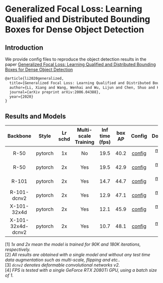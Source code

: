 # Generalized Focal Loss: Learning Qualified and Distributed Bounding Boxes for Dense Object Detection

## Introduction

<!-- [ALGORITHM] -->

We provide config files to reproduce the object detection results in the paper [Generalized Focal Loss: Learning Qualified and Distributed Bounding Boxes for Dense Object Detection](https://arxiv.org/abs/2006.04388)

```latex
@article{li2020generalized,
  title={Generalized Focal Loss: Learning Qualified and Distributed Bounding Boxes for Dense Object Detection},
  author={Li, Xiang and Wang, Wenhai and Wu, Lijun and Chen, Shuo and Hu, Xiaolin and Li, Jun and Tang, Jinhui and Yang, Jian},
  journal={arXiv preprint arXiv:2006.04388},
  year={2020}
}
```

## Results and Models

| Backbone          | Style   | Lr schd | Multi-scale Training| Inf time (fps) | box AP | Config | Download |
|:-----------------:|:-------:|:-------:|:-------------------:|:--------------:|:------:|:------:|:--------:|
| R-50              | pytorch | 1x      | No                  | 19.5           | 40.2   | [config](https://github.com/open-mmlab/mmdetection/tree/master/configs/gfl/gfl_r50_fpn_1x_coco.py) | [model](https://download.openmmlab.com/mmdetection/v2.0/gfl/gfl_r50_fpn_1x_coco/gfl_r50_fpn_1x_coco_20200629_121244-25944287.pth) &#124; [log](https://download.openmmlab.com/mmdetection/v2.0/gfl/gfl_r50_fpn_1x_coco/gfl_r50_fpn_1x_coco_20200629_121244.log.json) |
| R-50              | pytorch | 2x      | Yes                 | 19.5           | 42.9   | [config](https://github.com/open-mmlab/mmdetection/tree/master/configs/gfl/gfl_r50_fpn_mstrain_2x_coco.py) | [model](https://download.openmmlab.com/mmdetection/v2.0/gfl/gfl_r50_fpn_mstrain_2x_coco/gfl_r50_fpn_mstrain_2x_coco_20200629_213802-37bb1edc.pth) &#124; [log](https://download.openmmlab.com/mmdetection/v2.0/gfl/gfl_r50_fpn_mstrain_2x_coco/gfl_r50_fpn_mstrain_2x_coco_20200629_213802.log.json) |
| R-101             | pytorch | 2x      | Yes                 | 14.7           | 44.7   | [config](https://github.com/open-mmlab/mmdetection/tree/master/configs/gfl/gfl_r101_fpn_mstrain_2x_coco.py) | [model](https://download.openmmlab.com/mmdetection/v2.0/gfl/gfl_r101_fpn_mstrain_2x_coco/gfl_r101_fpn_mstrain_2x_coco_20200629_200126-dd12f847.pth) &#124; [log](https://download.openmmlab.com/mmdetection/v2.0/gfl/gfl_r101_fpn_mstrain_2x_coco/gfl_r101_fpn_mstrain_2x_coco_20200629_200126.log.json) |
| R-101-dcnv2       | pytorch | 2x      | Yes                 | 12.9           | 47.1   | [config](https://github.com/open-mmlab/mmdetection/tree/master/configs/gfl/gfl_r101_fpn_dconv_c3-c5_mstrain_2x_coco.py) | [model](https://download.openmmlab.com/mmdetection/v2.0/gfl/gfl_r101_fpn_dconv_c3-c5_mstrain_2x_coco/gfl_r101_fpn_dconv_c3-c5_mstrain_2x_coco_20200630_102002-134b07df.pth) &#124; [log](https://download.openmmlab.com/mmdetection/v2.0/gfl/gfl_r101_fpn_dconv_c3-c5_mstrain_2x_coco/gfl_r101_fpn_dconv_c3-c5_mstrain_2x_coco_20200630_102002.log.json) |
| X-101-32x4d       | pytorch | 2x      | Yes                 | 12.1           | 45.9   | [config](https://github.com/open-mmlab/mmdetection/tree/master/configs/gfl/gfl_x101_32x4d_fpn_mstrain_2x_coco.py) | [model](https://download.openmmlab.com/mmdetection/v2.0/gfl/gfl_x101_32x4d_fpn_mstrain_2x_coco/gfl_x101_32x4d_fpn_mstrain_2x_coco_20200630_102002-50c1ffdb.pth) &#124; [log](https://download.openmmlab.com/mmdetection/v2.0/gfl/gfl_x101_32x4d_fpn_mstrain_2x_coco/gfl_x101_32x4d_fpn_mstrain_2x_coco_20200630_102002.log.json) |
| X-101-32x4d-dcnv2 | pytorch | 2x      | Yes                 | 10.7           | 48.1   | [config](https://github.com/open-mmlab/mmdetection/tree/master/configs/gfl/gfl_x101_32x4d_fpn_dconv_c4-c5_mstrain_2x_coco.py) | [model](https://download.openmmlab.com/mmdetection/v2.0/gfl/gfl_x101_32x4d_fpn_dconv_c4-c5_mstrain_2x_coco/gfl_x101_32x4d_fpn_dconv_c4-c5_mstrain_2x_coco_20200630_102002-14a2bf25.pth) &#124; [log](https://download.openmmlab.com/mmdetection/v2.0/gfl/gfl_x101_32x4d_fpn_dconv_c4-c5_mstrain_2x_coco/gfl_x101_32x4d_fpn_dconv_c4-c5_mstrain_2x_coco_20200630_102002.log.json) |

[1] *1x and 2x mean the model is trained for 90K and 180K iterations, respectively.* \
[2] *All results are obtained with a single model and without any test time data augmentation such as multi-scale, flipping and etc..* \
[3] *`dcnv2` denotes deformable convolutional networks v2.* \
[4] *FPS is tested with a single GeForce RTX 2080Ti GPU, using a batch size of 1.*
